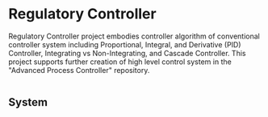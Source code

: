 # Regulatory Controller

Regulatory Controller project embodies controller algorithm of conventional controller system 
including Proportional, Integral, and Derivative (PID) Controller, Integrating vs Non-Integrating, 
and Cascade Controller. This project supports further creation of high level control system in the 
"Advanced Process Controller" repository.
<p align="left">
<img src=" "></p>

## System
<!-- ![alt text]() -->
<p align="center">
<img src="">
</p>
